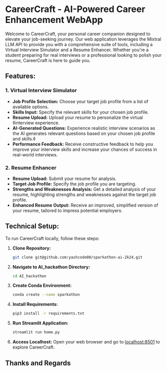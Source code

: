 # CareerCraft - AI-Powered Career Enhancement WebApp

Welcome to CareerCraft, your personal career companion designed to elevate your job-seeking journey. Our web application leverages the Mixtral LLM API to provide you with a comprehensive suite of tools, including a Virtual Interview Simulator and a Resume Enhancer. Whether you're a student preparing for real interviews or a professional looking to polish your resume, CareerCraft is here to guide you.

## Features:

### 1. Virtual Interview Simulator
- **Job Profile Selection:** Choose your target job profile from a list of available options.
- **Skills Input:** Specify the relevant skills for your chosen job profile.
- **Resume Upload:** Upload your resume to personalize the virtual ◊interview experience.
- **AI-Generated Questions:** Experience realistic interview scenarios as the AI generates relevant questions based on your chosen job profile and skills.◊
- **Performance Feedback:** Receive constructive feedback to help you improve your interview skills and increase your chances of success in real-world interviews.

### 2. Resume Enhancer
- **Resume Upload:** Submit your resume for analysis.
- **Target Job Profile:** Specify the job profile you are targeting.
- **Strengths and Weaknesses Analysis:** Get a detailed analysis of your resume, highlighting strengths and weaknesses against the target job profile.
- **Enhanced Resume Output:** Receive an improved, simplified version of your resume, tailored to impress potential employers.

## Technical Setup:

To run CareerCraft locally, follow these steps:

1. **Clone Repository:**
   ```bash
   git clone git@github.com:yashcode00/sparkathon-ai-2k24.git
   ```

2. **Navigate to AI_hackathon Directory:**
   ```bash
   cd AI_hackathon
   ```

3. **Create Conda Environment:**
   ```bash
   conda create --name sparkathon
   ```

4. **Install Requirements:**
   ```bash
   pip3 install -r requirements.txt
   ```

5. **Run Streamlit Application:**
   ```bash
   streamlit run home.py
   ```

6. **Access Localhost:**
   Open your web browser and go to [localhost:8501](http://localhost:8501) to explore CareerCraft.

## Thanks and Regards